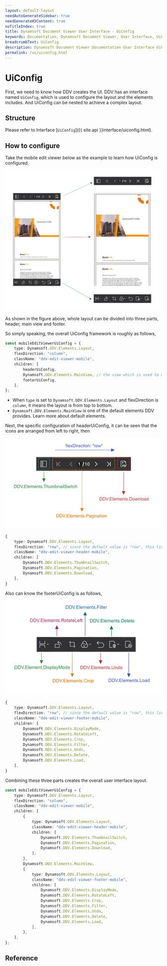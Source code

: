 ```yaml
---
layout: default-layout
needAutoGenerateSidebar: true
needGenerateH3Content: true
noTitleIndex: true
title: Dynamsoft Document Viewer User Interface - UiConfig
keywords: Documentation, Dynamsoft Document Viewer, User Interface, UiConfig
breadcrumbText: UiConfig
description: Dynamsoft Document Viewer Documentation User Interface UiConfig part
permalink: /ui/uiconfig.html
---
```




# UiConfig

First, we need to know how DDV creates the UI. DDV has an interface named `UiConfig`, which is used to configure the layout and the elements includes. And UiConfig can be nested to achieve a complex layout.

## Structure

Please refer to Interface [`UiConfig`]({{ site.api }}interface/uiconfig.html).

## How to configure

Take the mobile edit viewer below as the example to learn how UiConfig is configured.

![EditViewer mobile UiConfig](/assets/imgs/editmuiconfig.png)

As shown in the figure above, whole layout can be divided into three parts, header, main view and footer. 

So simply speaking, the overall UiConfig framework is roughly as follows,

```typescript
const mobileEditViewerUiConfig = {
    type: Dynamsoft.DDV.Elements.Layout,
    flexDirection: "column",
    className: "ddv-edit-viewer-mobile",
    children: [
        headerUiConfig,
        Dynamsoft.DDV.Elements.MainView, // the view which is used to display the pages
        footerUiConfig,
    ],
};
```

- When `type` is set to `Dynamsoft.DDV.Elements.Layout` and flexDirection is `column`, it means the layout is from top to bottom.
- `Dynamsoft.DDV.Elements.MainView` is one of the default elements DDV provides. Learn more about default elements.

Next, the specific configuration of headerUiConfig, it can be seen that the icons are arranged from left to right, then


![EditViewer mobile header UiConfig](/assets/imgs/editmhuiconfig.png)


```typescript
{
    type: Dynamsoft.DDV.Elements.Layout,
    flexDirection: "row", // since the default value is "row", this line can be left out.
    className: "ddv-edit-viewer-header-mobile",
    children: [
        Dynamsoft.DDV.Elements.ThumbnailSwitch,
        Dynamsoft.DDV.Elements.Pagination,
        Dynamsoft.DDV.Elements.Download,
    ],
}
```


Also can know the footerUiConfig is as follows,

![EditViewer mobile footer UiConfig](/assets/imgs/editmfuiconfig.png)

```typescript
{
    type: Dynamsoft.DDV.Elements.Layout,
    flexDirection: "row", // since the default value is "row", this line can be left out.
    className: "ddv-edit-viewer-footer-mobile",
    children: [
        Dynamsoft.DDV.Elements.DisplayMode,
        Dynamsoft.DDV.Elements.RotateLeft,
        Dynamsoft.DDV.Elements.Crop,
        Dynamsoft.DDV.Elements.Filter,
        Dynamsoft.DDV.Elements.Undo,
        Dynamsoft.DDV.Elements.Delete,
        Dynamsoft.DDV.Elements.Load,
    ],
}
```

Combining these three parts creates the overall user interface layout.

```typescript
const mobileEditViewerUiConfig = {
    type: Dynamsoft.DDV.Elements.Layout,
    flexDirection: "column",
    className: "ddv-edit-viewer-mobile",
    children: [
        {
            type: Dynamsoft.DDV.Elements.Layout,
            className: "ddv-edit-viewer-header-mobile",
            children: [
                Dynamsoft.DDV.Elements.ThumbnailSwitch,
                Dynamsoft.DDV.Elements.Pagination,
                Dynamsoft.DDV.Elements.Download,
            ],
        },
        Dynamsoft.DDV.Elements.MainView,
        {
            type: Dynamsoft.DDV.Elements.Layout,
            className: "ddv-edit-viewer-footer-mobile",
            children: [
                Dynamsoft.DDV.Elements.DisplayMode,
                Dynamsoft.DDV.Elements.RotateLeft,
                Dynamsoft.DDV.Elements.Crop,
                Dynamsoft.DDV.Elements.Filter,
                Dynamsoft.DDV.Elements.Undo,
                Dynamsoft.DDV.Elements.Delete,
                Dynamsoft.DDV.Elements.Load,
            ],
        },
    ],
};
```

## Reference